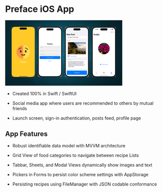 # Preface iOS App

<p align="left">
    <img src="https://github.com/scottyschwartzowen/Preface/blob/main/Preface/Resources/Assets.xcassets/Images/Preface.imageset/preface.png" alt="Preface App Image" width="75%" />
</p>

- Created 100% in Swift / SwiftUI

- Social media app where users are recommended to others by mutual friends

- Launch screen, sign-in authentication, posts feed, profile page

## App Features

- Robust identifiable data model with MVVM architecture

- Grid View of food categories to navigate between recipe Lists

- Tabbar, Sheets, and Modal Views dynamically show images and text

- Pickers in Forms to persist color scheme settings with AppStorage

- Persisting recipes using FileManager with JSON codable conformance

